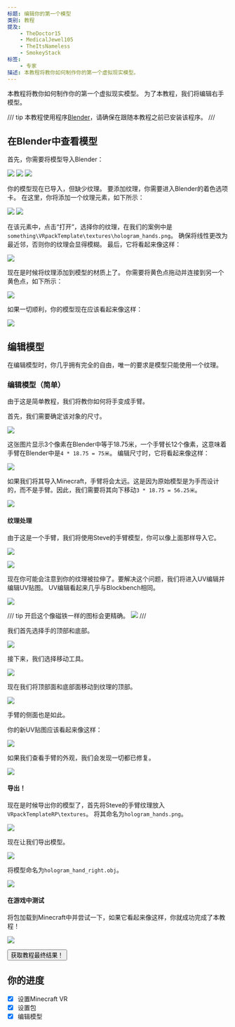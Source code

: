 ```yaml
---
标题: 编辑你的第一个模型
类别: 教程
提及:
    - TheDoctor15
    - MedicalJewel105
    - TheItsNameless
    - SmokeyStack
标签:
    - 专家
描述: 本教程将教你如何制作你的第一个虚拟现实模型。
---
```


本教程将教你如何制作你的第一个虚拟现实模型。
为了本教程，我们将编辑右手模型。

/// tip
本教程使用程序[Blender](https://www.blender.org/download/)，请确保在跟随本教程之前已安装该程序。
///

## 在Blender中查看模型

首先，你需要将模型导入Blender：

![](../assets/images/vr/tutorial-hand-right/import-1.png)
![](../assets/images/vr/tutorial-hand-right/import-2.png)
![](../assets/images/vr/tutorial-hand-right/import-3.png)

你的模型现在已导入，但缺少纹理。
要添加纹理，你需要进入Blender的着色选项卡。
在这里，你将添加一个纹理元素，如下所示：

![](../assets/images/vr/tutorial-hand-right/shading-add-texture-element.png)
![](../assets/images/vr/tutorial-hand-right/texture-element.png)

在该元素中，点击“打开”，选择你的纹理，在我们的案例中是`something\VRpackTemplate\textures\hologram_hands.png`。
确保将线性更改为最近邻，否则你的纹理会显得模糊。
最后，它将看起来像这样：

![](../assets/images/vr/tutorial-hand-right/texture-element-complete.png)

现在是时候将纹理添加到模型的材质上了。
你需要将黄色点拖动并连接到另一个黄色点，如下所示：

![](../assets/images/vr/tutorial-hand-right/texture-base-connect.png)

如果一切顺利，你的模型现在应该看起来像这样：

![](../assets/images/vr/tutorial-hand-right/texture-on-model.png)

## 编辑模型

在编辑模型时，你几乎拥有完全的自由，唯一的要求是模型只能使用一个纹理。

### 编辑模型（简单）

由于这是简单教程，我们将教你如何将手变成手臂。

首先，我们需要确定该对象的尺寸。

![](../assets/images/vr/tutorial-hand-right/model-dimensions.png)

这张图片显示3个像素在Blender中等于18.75米，一个手臂长12个像素，这意味着手臂在Blender中是`4 * 18.75 = 75米`。
编辑尺寸时，它将看起来像这样：

![](../assets/images/vr/tutorial-hand-right/edited-dimensions-1.png)

如果我们将其导入Minecraft，手臂将会太远。这是因为原始模型是为手而设计的，而不是手臂。因此，我们需要将其向下移动`3 * 18.75 = 56.25米`。

![](../assets/images/vr/tutorial-hand-right/edited-dimensions-2.png)

#### 纹理处理

由于这是一个手臂，我们将使用Steve的手臂模型，你可以像上面那样导入它。

![](../assets/images/vr/tutorial-hand-right/hologram-hands-steve.png)

![](../assets/images/vr/tutorial-hand-right/steve-texture-stretched.png)

现在你可能会注意到你的纹理被拉伸了。要解决这个问题，我们将进入UV编辑并编辑UV贴图。
UV编辑看起来几乎与Blockbench相同。

![](../assets/images/vr/tutorial-hand-right/uv-map.png)

/// tip
开启这个像磁铁一样的图标会更精确。
![](../assets/images/vr/tutorial-hand-right/magnet-icon.png)
///

我们首先选择手的顶部和底部。

![](../assets/images/vr/tutorial-hand-right/uv-map-top-selected.png)

接下来，我们选择移动工具。

![](../assets/images/vr/tutorial-hand-right/uv-map-pos.png)

现在我们将顶部面和底部面移动到纹理的顶部。

![](../assets/images/vr/tutorial-hand-right/uv-map-top-move-up.png)

手臂的侧面也是如此。

你的新UV贴图应该看起来像这样：

![](../assets/images/vr/tutorial-hand-right/uv-map-side-up.png)

如果我们查看手臂的外观，我们会发现一切都已修复。

![](../assets/images/vr/tutorial-hand-right/uv-map-done.png)

#### 导出！

现在是时候导出你的模型了，首先将Steve的手臂纹理放入`VRpackTemplateRP\textures`。
将其命名为`hologram_hands.png`。

![](../assets/images/vr/tutorial-hand-right/export-texture.png)

现在让我们导出模型。

![](../assets/images/vr/tutorial-hand-right/export-model-1.png)

将模型命名为`hologram_hand_right.obj`。

![](../assets/images/vr/tutorial-hand-right/export-model-2.png)

#### 在游戏中测试

将包加载到Minecraft中并尝试一下，如果它看起来像这样，你就成功完成了本教程！

![](../assets/images/vr/tutorial-hand-right/export-done.png)

<Button link="https://github.com/Bedrock-OSS/wiki-addon/releases/download/download/vr_edit_model.mcpack">
    获取教程最终结果！
</Button>

## 你的进度

-   [x] 设置Minecraft VR
-   [x] 设置包
-   [x] 编辑模型